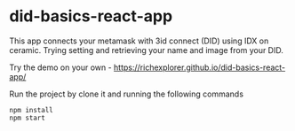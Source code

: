 # did-basics-react-app

This app connects your metamask with 3id connect (DID) using IDX on ceramic. Trying setting and retrieving your name and image from your DID. 

Try the demo on your own - https://richexplorer.github.io/did-basics-react-app/

Run the project by clone it and running the following commands

```
npm install
npm start
```
